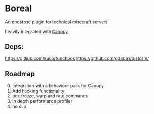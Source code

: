 # Boreal
An endstone plugin for technical minecraft servers

heavily integrated with [Canopy](https://github.com/ForestOfLight/Canopy)

## Deps:

https://github.com/kubo/funchook
https://github.com/gdabah/distorm/

## Roadmap

0. Integration with a behaviour pack for Canopy
1. Add hooking functionality
2. tick freeze, warp and rate commands
3. in depth performance profiler
4. no clip

